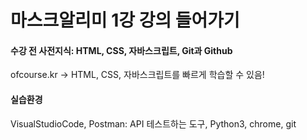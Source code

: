 # 마스크알리미 1강 강의 들어가기
#### 수강 전 사전지식: HTML, CSS, 자바스크립트, Git과 Github</br>
ofcourse.kr -> HTML, CSS, 자바스크립트를 빠르게 학습할 수 있음!
#### 실습환경
VisualStudioCode, Postman: API 테스트하는 도구, Python3, chrome, git
